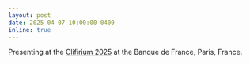 ```yaml
---
layout: post
date: 2025-04-07 10:00:00-0400
inline: true
---
```


Presenting at the <a href='https://www.banque-france.fr/fr/evenements/clifirium-2025-climate-finance-risk-and-uncertainty-modelling'>Clifirium 2025</a> at the Banque de France, Paris, France.
